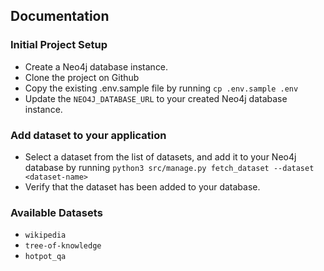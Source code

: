 ## Documentation

### Initial Project Setup

- Create a Neo4j database instance.
- Clone the project on Github
- Copy the existing .env.sample file by running `cp .env.sample .env`
- Update the `NEO4J_DATABASE_URL` to your created Neo4j database instance. 

### Add dataset to your application

- Select a dataset from the list of datasets, and add it to your Neo4j database by running `python3 src/manage.py fetch_dataset --dataset <dataset-name>`
- Verify that the dataset has been added to your database.

### Available Datasets

- `wikipedia`
- `tree-of-knowledge`
- `hotpot_qa`
